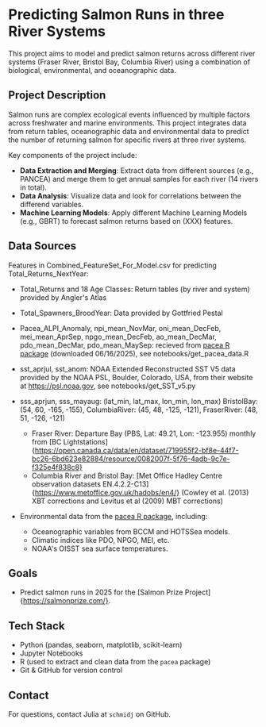 # Predicting Salmon Runs in three River Systems

This project aims to model and predict salmon returns across different river systems (Fraser River, Bristol Bay, Columbia River) using a combination of biological, environmental, and oceanographic data.

## Project Description

Salmon runs are complex ecological events influenced by multiple factors across freshwater and marine environments. 
This project integrates data from return tables, oceanographic data and environmental data to predict the number of returning salmon for specific rivers at three river systems.

Key components of the project include:

- **Data Extraction and Merging**: Extract data from different sources (e.g., PANCEA) and merge them to get annual samples for each river (14 rivers in total).
- **Data Analysis**: Visualize data and look for correlations between the differend variables.
- **Machine Learning Models**: Apply different Machine Learning Models (e.g., GBRT) to forecast salmon returns based on (XXX) features.

## Data Sources

Features in Combined_FeatureSet_For_Model.csv for predicting Total_Returns_NextYear:
- Total_Returns and 18 Age Classes: Return tables (by river and system) provided by Angler's Atlas
- Total_Spawners_BroodYear: Data provided by Gottfried Pestal
- Pacea_ALPI_Anomaly, npi_mean_NovMar, oni_mean_DecFeb, mei_mean_AprSep, npgo_mean_DecFeb, ao_mean_DecMar, pdo_mean_DecMar, pdo_mean_MaySep: recieved from [pacea R package](https://github.com/pbs-assess/pacea) (downloaded 06/16/2025), see notebooks/get_pacea_data.R
- sst_aprjul, sst_anom: NOAA Extended Reconstructed SST V5 data provided by the NOAA PSL, Boulder, Colorado, USA, from their website at https://psl.noaa.gov, see notebooks/get_SST_v5.py
- sss_aprjun, sss_mayaug: (lat_min, lat_max, lon_min, lon_max) BristolBay: (54, 60, -165, -155), ColumbiaRiver: (45, 48, -125, -121), FraserRiver: (48, 51, -126, -121)
	- Fraser River: Departure Bay (PBS, Lat: 49.21, Lon: -123.955) monthly from  [BC Lightstations]{https://open.canada.ca/data/en/dataset/719955f2-bf8e-44f7-bc26-6bd623e82884/resource/0082007f-5f76-4adb-9c7e-f325e4f838c8}
	- Columbia River and Bristol Bay: [Met Office Hadley Centre observation datasets EN.4.2.2-C13]{https://www.metoffice.gov.uk/hadobs/en4/} (Cowley et al. (2013) XBT corrections and Levitus et al (2009) MBT corrections)
	
- Environmental data from the [pacea R package](https://github.com/pbs-assess/pacea), including:
  - Oceanographic variables from BCCM and HOTSSea models.
  - Climatic indices like PDO, NPGO, MEI, etc.
  - NOAA's OISST sea surface temperatures.

## Goals

- Predict salmon runs in 2025 for the [Salmon Prize Project]{https://salmonprize.com/}.

## Tech Stack

- Python (pandas, seaborn, matplotlib, scikit-learn)
- Jupyter Notebooks
- R (used to extract and clean data from the `pacea` package)
- Git & GitHub for version control


## Contact

For questions, contact Julia at `schmidj` on GitHub.
